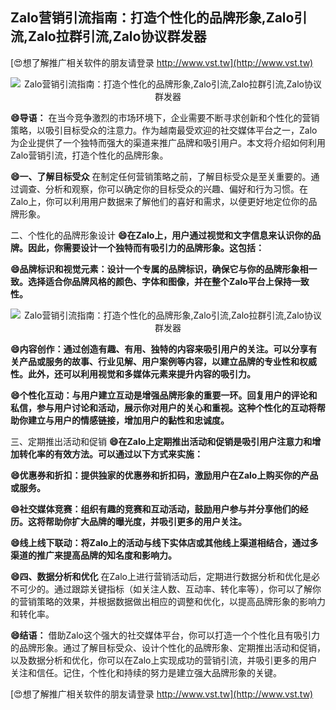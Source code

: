 ## **Zalo营销引流指南：打造个性化的品牌形象,Zalo引流,Zalo拉群引流,Zalo协议群发器**

[😍想了解推广相关软件的朋友请登录 http://www.vst.tw](http://www.vst.tw)

 <center><img src="https://vst.tw/MP4/tuiguang/png/8.png" alt="Zalo营销引流指南：打造个性化的品牌形象,Zalo引流,Zalo拉群引流,Zalo协议群发器"></center>

**😄导语：**
在当今竞争激烈的市场环境下，企业需要不断寻求创新和个性化的营销策略，以吸引目标受众的注意力。作为越南最受欢迎的社交媒体平台之一，Zalo为企业提供了一个独特而强大的渠道来推广品牌和吸引用户。本文将介绍如何利用Zalo营销引流，打造个性化的品牌形象。

**😄一、了解目标受众**
在制定任何营销策略之前，了解目标受众是至关重要的。通过调查、分析和观察，你可以确定你的目标受众的兴趣、偏好和行为习惯。在Zalo上，你可以利用用户数据来了解他们的喜好和需求，以便更好地定位你的品牌形象。

二、个性化的品牌形象设计
**😄在Zalo上，用户通过视觉和文字信息来认识你的品牌。因此，你需要设计一个独特而有吸引力的品牌形象。这包括：**

**😄品牌标识和视觉元素：设计一个专属的品牌标识，确保它与你的品牌形象相一致。选择适合你品牌风格的颜色、字体和图像，并在整个Zalo平台上保持一致性。**

 <center><img src="https://vst.tw/MP4/tuiguang/png/4.png" alt="Zalo营销引流指南：打造个性化的品牌形象,Zalo引流,Zalo拉群引流,Zalo协议群发器"></center>

**😄内容创作：通过创造有趣、有用、独特的内容来吸引用户的关注。可以分享有关产品或服务的故事、行业见解、用户案例等内容，以建立品牌的专业性和权威性。此外，还可以利用视觉和多媒体元素来提升内容的吸引力。**

**😄个性化互动：与用户建立互动是增强品牌形象的重要一环。回复用户的评论和私信，参与用户讨论和活动，展示你对用户的关心和重视。这种个性化的互动将帮助你建立与用户的情感链接，增加用户的黏性和忠诚度。**

三、定期推出活动和促销
**😄在Zalo上定期推出活动和促销是吸引用户注意力和增加转化率的有效方法。可以通过以下方式来实施：**

**😄优惠券和折扣：提供独家的优惠券和折扣码，激励用户在Zalo上购买你的产品或服务。**

**😄社交媒体竞赛：组织有趣的竞赛和互动活动，鼓励用户参与并分享他们的经历。这将帮助你扩大品牌的曝光度，并吸引更多的用户关注。**

**😄线上线下联动：将Zalo上的活动与线下实体店或其他线上渠道相结合，通过多渠道的推广来提高品牌的知名度和影响力。**

**😄四、数据分析和优化**
在Zalo上进行营销活动后，定期进行数据分析和优化是必不可少的。通过跟踪关键指标（如关注人数、互动率、转化率等），你可以了解你的营销策略的效果，并根据数据做出相应的调整和优化，以提高品牌形象的影响力和转化率。

**😄结语：**
借助Zalo这个强大的社交媒体平台，你可以打造一个个性化且有吸引力的品牌形象。通过了解目标受众、设计个性化的品牌形象、定期推出活动和促销，以及数据分析和优化，你可以在Zalo上实现成功的营销引流，并吸引更多的用户关注和信任。记住，个性化和持续的努力是建立强大品牌形象的关键。

[😍想了解推广相关软件的朋友请登录 http://www.vst.tw](http://www.vst.tw)



